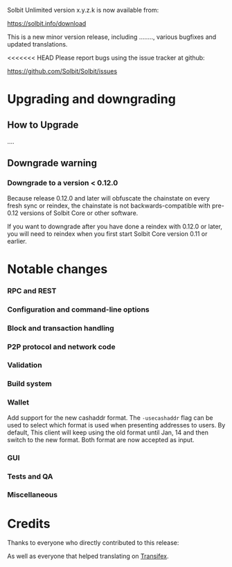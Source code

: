 Solbit Unlimited version x.y.z.k is now available from:

  <https://solbit.info/download>

This is a new minor version release, including ........,
various bugfixes and updated translations.

<<<<<<< HEAD
Please report bugs using the issue tracker at github:

  <https://github.com/Solbit/Solbit/issues>

Upgrading and downgrading
=========================

How to Upgrade
--------------

....

Downgrade warning
-----------------

### Downgrade to a version < 0.12.0

Because release 0.12.0 and later will obfuscate the chainstate on every
fresh sync or reindex, the chainstate is not backwards-compatible with
pre-0.12 versions of Solbit Core or other software.

If you want to downgrade after you have done a reindex with 0.12.0 or later,
you will need to reindex when you first start Solbit Core version 0.11 or
earlier.

Notable changes
===============


### RPC and REST

### Configuration and command-line options

### Block and transaction handling

### P2P protocol and network code

### Validation

### Build system

### Wallet

Add support for the new cashaddr format. The `-usecashaddr` flag can be used to select which format is used when presenting addresses to users. By default, This client will keep using the old format until Jan, 14 and then switch to the new format. Both format are now accepted as input.

### GUI

### Tests and QA

### Miscellaneous

Credits
=======

Thanks to everyone who directly contributed to this release:


As well as everyone that helped translating on [Transifex](https://www.transifex.com/projects/p/solbit/).
